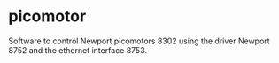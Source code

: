 # picomotor

Software to control Newport picomotors 8302 using the driver Newport 8752 and the ethernet interface 8753. 

